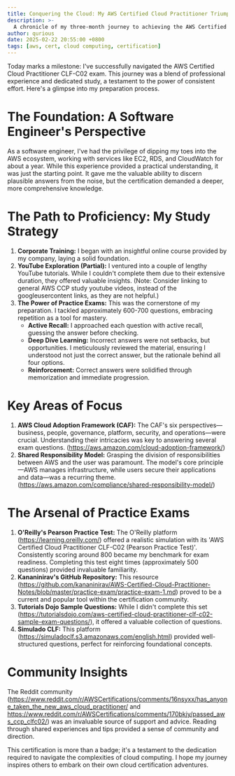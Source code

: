 ```yaml
---
title: Conquering the Cloud: My AWS Certified Cloud Practitioner Triumph
description: >-
  A chronicle of my three-month journey to achieving the AWS Certified Cloud Practitioner CLF-C02 certification, blending practical experience with focused study.
author: qurious
date: 2025-02-22 20:55:00 +0800
tags: [aws, cert, cloud computing, certification]
---
```


Today marks a milestone: I've successfully navigated the AWS Certified Cloud Practitioner CLF-C02 exam. This journey was a blend of professional experience and dedicated study, a testament to the power of consistent effort. Here's a glimpse into my preparation process.

# The Foundation: A Software Engineer's Perspective

As a software engineer, I've had the privilege of dipping my toes into the AWS ecosystem, working with services like EC2, RDS, and CloudWatch for about a year. While this experience provided a practical understanding, it was just the starting point. It gave me the valuable ability to discern plausible answers from the noise, but the certification demanded a deeper, more comprehensive knowledge.

# The Path to Proficiency: My Study Strategy

1.  **Corporate Training:** I began with an insightful online course provided by my company, laying a solid foundation.
2.  **YouTube Exploration (Partial):** I ventured into a couple of lengthy YouTube tutorials. While I couldn't complete them due to their extensive duration, they offered valuable insights. (Note: Consider linking to general AWS CCP study youtube videos, instead of the googleusercontent links, as they are not helpful.)
3.  **The Power of Practice Exams:** This was the cornerstone of my preparation. I tackled approximately 600-700 questions, embracing repetition as a tool for mastery.
    * **Active Recall:** I approached each question with active recall, guessing the answer before checking.
    * **Deep Dive Learning:** Incorrect answers were not setbacks, but opportunities. I meticulously reviewed the material, ensuring I understood not just the correct answer, but the rationale behind all four options.
    * **Reinforcement:** Correct answers were solidified through memorization and immediate progression.

# Key Areas of Focus

1.  **AWS Cloud Adoption Framework (CAF):** The CAF's six perspectives—business, people, governance, platform, security, and operations—were crucial. Understanding their intricacies was key to answering several exam questions. (https://aws.amazon.com/cloud-adoption-framework/)
2.  **Shared Responsibility Model:** Grasping the division of responsibilities between AWS and the user was paramount. The model's core principle—AWS manages infrastructure, while users secure their applications and data—was a recurring theme. (https://aws.amazon.com/compliance/shared-responsibility-model/)

# The Arsenal of Practice Exams

1.  **O'Reilly's Pearson Practice Test:** The O'Reilly platform (https://learning.oreilly.com/) offered a realistic simulation with its 'AWS Certified Cloud Practitioner CLF-C02 (Pearson Practice Test)'. Consistently scoring around 800 became my benchmark for exam readiness. Completing this test eight times (approximately 500 questions) provided invaluable familiarity.
2.  **Kananinirav's GitHub Repository:** This resource (https://github.com/kananinirav/AWS-Certified-Cloud-Practitioner-Notes/blob/master/practice-exam/practice-exam-1.md) proved to be a current and popular tool within the certification community.
3.  **Tutorials Dojo Sample Questions:** While I didn't complete this set (https://tutorialsdojo.com/aws-certified-cloud-practitioner-clf-c02-sample-exam-questions/), it offered a valuable collection of questions.
4.  **Simulado CLF:** This platform (https://simuladoclf.s3.amazonaws.com/english.html) provided well-structured questions, perfect for reinforcing foundational concepts.

# Community Insights

The Reddit community (https://www.reddit.com/r/AWSCertifications/comments/16nsyxx/has_anyone_taken_the_new_aws_cloud_practitioner/ and https://www.reddit.com/r/AWSCertifications/comments/170bkjy/passed_aws_ccp_clfc02/) was an invaluable source of support and advice. Reading through shared experiences and tips provided a sense of community and direction.

This certification is more than a badge; it's a testament to the dedication required to navigate the complexities of cloud computing. I hope my journey inspires others to embark on their own cloud certification adventures.


<!---
---
title: Today I passed the exam
description: >-
  I've been slowly studying for about 3 months for AWS Certificed Cloud Practioner CLF-C02 exam.
author: qurious
date: 2025-02-22 20:55:00 +0800
tags: [aws, cert]
---

This is a story and journey of how I prepared on my AWS Certificed Cloud Practioner CLF-02 exam.

# Background
I am a software engineer and I have been using some of AWS services lightlly at work such as EC2, RDS, and CloudWatch about 1 years. It helps, but it doesn't give me the answer to a question, but it gives an idea what to rule out and what to include as a potential answer.

# Study
1. I took one on-line class offered from my company.
2. I watched the 2 youtube videos, but could not finish because it was too long.
  - https://www.youtube.com/watch?v=SOTamWNgDKc
  - https://www.youtube.com/watch?v=JsmhEgIV1mQ
3. The rest is PRACTICE EXAMS. I think went through about 600-700 questions. Some are duplicated, but it helps me to understand and memorize completely.
  - I read a question. Guess the answer (don't look at the answer).
  - If I got it wrong, then go back to study mode and understand. During this process, I natually had to understand all 4 options.
  - If I got it right, memorize and move to a next question. 

# Personal Emphasis
1. There were about 5-6 questions about AWS CAF. There are 6 perspectives  (business, people, governance, platform, security, and operations) and try to undersand completely what each covers. - https://aws.amazon.com/cloud-adoption-framework/
2. There were about 5-6 questions about Shared Responsiblity Model. The basic idea is AWS takes care of all physical & maintanence of infrastructure, but you have to setup users, security of environments, and more - https://aws.amazon.com/compliance/shared-responsibility-model/

# Practice Exams
1. Luckly, I had O'Relliy(https://learning.oreilly.com/) subscription and used the 'AWS Certified Cloud Practitioner CLF-C02 (Pearson Practice Test)'. This gives me the same feeling of actual test (with 65 questions and 100 minutes). Also, at the end, it tells me if I passed it. If you are getting consistently around 800 scores, consider yourself ready for the exam. I did about 8 times, which is about 500 questions and a decent amount of repeats.
2. I found this useful, up-to-date, and quite popular to this cert community. - https://github.com/kananinirav/AWS-Certified-Cloud-Practitioner-Notes/blob/master/practice-exam/practice-exam-1.md
3. I did not finish, but a good set of questions - https://tutorialsdojo.com/aws-certified-cloud-practitioner-clf-c02-sample-exam-questions/
4. Nicely built. Questions are a bit too simple, but good for understanding the concept - https://simuladoclf.s3.amazonaws.com/english.html

# Others
I found this reddit greatly usuful. - https://www.reddit.com/r/AWSCertifications/comments/16nsyxx/has_anyone_taken_the_new_aws_cloud_practitioner/
https://www.reddit.com/r/AWSCertifications/comments/170bkjy/passed_aws_ccp_clfc02/
-->
